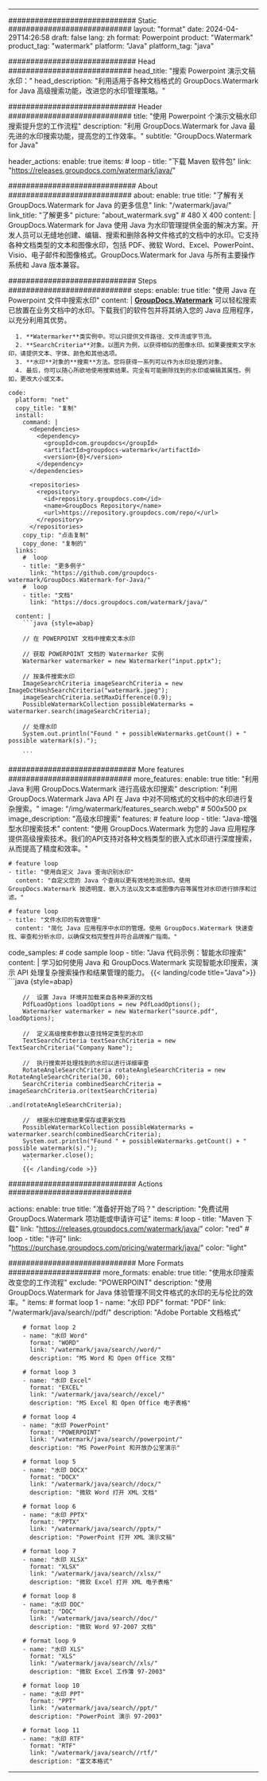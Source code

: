 
---
############################# Static ############################
layout: "format"
date:  2024-04-29T14:26:58
draft: false
lang: zh
format: Powerpoint
product: "Watermark"
product_tag: "watermark"
platform: "Java"
platform_tag: "java"

############################# Head ############################
head_title: "搜索 Powerpoint 演示文稿水印："
head_description: "利用适用于各种文档格式的 GroupDocs.Watermark for Java 高级搜索功能，改进您的水印管理策略。"

############################# Header ############################
title: "使用 Powerpoint 个演示文稿水印搜索提升您的工作流程" 
description: "利用 GroupDocs.Watermark for Java 最先进的水印搜索功能，提高您的工作效率。"
subtitle: "GroupDocs.Watermark for Java" 

header_actions:
  enable: true
  items:
    #  loop
    - title: "下载 Maven 软件包"
      link: "https://releases.groupdocs.com/watermark/java/"
      
############################# About ############################
about:
    enable: true
    title: "了解有关 GroupDocs.Watermark for Java 的更多信息"
    link: "/watermark/java/"
    link_title: "了解更多"
    picture: "about_watermark.svg" # 480 X 400
    content: |
       GroupDocs.Watermark for Java 使用 Java 为水印管理提供全面的解决方案。开发人员可以无缝地创建、编辑、搜索和删除各种文件格式的文档中的水印。它支持各种文档类型的文本和图像水印，包括 PDF、微软 Word、Excel、PowerPoint、Visio、电子邮件和图像格式。GroupDocs.Watermark for Java 与所有主要操作系统和 Java 版本兼容。

############################# Steps ############################
steps:
    enable: true
    title: "使用 Java 在 Powerpoint 文件中搜索水印"
    content: |
      **[GroupDocs.Watermark](https://products.groupdocs.com/watermark/java/)** 可以轻松搜索已放置在业务文档中的水印。下载我们的软件包并将其纳入您的 Java 应用程序，以充分利用其优势。
      
      1. **Watermarker**类实例中。可以只提供文件路径、文件流或字节流。
      2. **SearchCriteria**对象。以图片为例，以获得相似的图像水印。如果要搜索文字水印，请提供文本、字体、颜色和其他选项。
      3. **水印**对象的**搜索**方法。您将获得一系列可以作为水印处理的对象。
      4. 最后，你可以随心所欲地使用搜索结果。完全有可能删除找到的水印或编辑其属性。例如，更改大小或文本。
   
    code:
      platform: "net"
      copy_title: "复制"
      install:
        command: |
          <dependencies>
            <dependency>
              <groupId>com.groupdocs</groupId>
              <artifactId>groupdocs-watermark</artifactId>
              <version>{0}</version>
            </dependency>
          </dependencies>

          <repositories>
            <repository>
              <id>repository.groupdocs.com</id>
              <name>GroupDocs Repository</name>
              <url>https://repository.groupdocs.com/repo/</url>
            </repository>
          </repositories>
        copy_tip: "点击复制"
        copy_done: "复制的"
      links:
        #  loop
        - title: "更多例子"
          link: "https://github.com/groupdocs-watermark/GroupDocs.Watermark-for-Java/"
        #  loop
        - title: "文档"
          link: "https://docs.groupdocs.com/watermark/java/"
          
      content: |
        ```java {style=abap}

        // 在 POWERPOINT 文档中搜索文本水印

        // 获取 POWERPOINT 文档的 Watermarker 实例
        Watermarker watermarker = new Watermarker("input.pptx");

        // 按条件搜索水印
        ImageSearchCriteria imageSearchCriteria = new ImageDctHashSearchCriteria("watermark.jpeg");
        imageSearchCriteria.setMaxDifference(0.9);
        PossibleWatermarkCollection possibleWatermarks = watermarker.search(imageSearchCriteria);

        // 处理水印
        System.out.println("Found " + possibleWatermarks.getCount() + " possible watermark(s).");
        
        ```   
        
############################# More features ############################
more_features:
  enable: true
  title: "利用 Java 利用 GroupDocs.Watermark 进行高级水印搜索"
  description: "利用 GroupDocs.Watermark Java API 在 Java 中对不同格式的文档中的水印进行复杂搜索。"
  image: "/img/watermark/features_search.webp" # 500x500 px
  image_description: "高级水印搜索"
  features:
    # feature loop
    - title: "Java-增强型水印搜索技术"
      content: "使用 GroupDocs.Watermark 为您的 Java 应用程序提供高级搜索技术。我们的API支持对各种文档类型的嵌入式水印进行深度搜索，从而提高了精度和效率。"

    # feature loop
    - title: "使用自定义 Java 查询识别水印"
      content: "自定义您的 Java 个查询以更有效地检测水印。使用 GroupDocs.Watermark 按透明度、嵌入方法以及文本或图像内容等属性对水印进行排序和过滤。"

    # feature loop
    - title: "文件水印的有效管理"
      content: "简化 Java 应用程序中水印的管理。使用 GroupDocs.Watermark 快速查找、审查和分析水印，以确保文档完整性并符合品牌推广指南。"
      
  code_samples:
    # code sample loop
    - title: "Java 代码示例：智能水印搜索"
      content: |
        学习如何使用 Java 和 GroupDocs.Watermark 实现智能水印搜索，演示 API 处理复杂搜索操作和结果管理的能力。
        {{< landing/code title="Java">}}
        ```java {style=abap}
        
        //  设置 Java 环境并加载来自各种来源的文档
        PdfLoadOptions loadOptions = new PdfLoadOptions();
        Watermarker watermarker = new Watermarker("source.pdf", loadOptions);

        //  定义高级搜索参数以查找特定类型的水印
        TextSearchCriteria textSearchCriteria = new TextSearchCriteria("Company Name");

        //  执行搜索并处理找到的水印以进行详细审查
        RotateAngleSearchCriteria rotateAngleSearchCriteria = new RotateAngleSearchCriteria(30, 60);
        SearchCriteria combinedSearchCriteria = imageSearchCriteria.or(textSearchCriteria)
                                                                   .and(rotateAngleSearchCriteria);

        //  根据水印搜索结果保存或更新文档
        PossibleWatermarkCollection possibleWatermarks = watermarker.search(combinedSearchCriteria);
        System.out.println("Found " + possibleWatermarks.getCount() + " possible watermark(s).");
        watermarker.close();
        ```
        {{< /landing/code >}}


############################# Actions ############################

actions:
  enable: true
  title: "准备好开始了吗？"
  description: "免费试用 GroupDocs.Watermark 项功能或申请许可证"
  items:
    #  loop
    - title: "Maven 下载"
      link: "https://releases.groupdocs.com/watermark/java/"
      color: "red"
        #  loop
    - title: "许可"
      link: "https://purchase.groupdocs.com/pricing/watermark/java/"
      color: "light"


############################# More Formats #####################
more_formats:
    enable: true
    title: "使用水印搜索改变您的工作流程"
    exclude: "POWERPOINT"
    description: "使用 GroupDocs.Watermark for Java 体验管理不同文件格式的水印的无与伦比的效率。"
    items: 
        # format loop 1
        - name: "水印 PDF"
          format: "PDF"
          link: "/watermark/java/search//pdf/"
          description: "Adobe Portable 文档格式"

        # format loop 2
        - name: "水印 Word"
          format: "WORD"
          link: "/watermark/java/search//word/"
          description: "MS Word 和 Open Office 文档"
          
        # format loop 3
        - name: "水印 Excel"
          format: "EXCEL"
          link: "/watermark/java/search//excel/"
          description: "MS Excel 和 Open Office 电子表格"

        # format loop 4
        - name: "水印 PowerPoint"
          format: "POWERPOINT"
          link: "/watermark/java/search//powerpoint/"
          description: "MS PowerPoint 和开放办公室演示"

        # format loop 5
        - name: "水印 DOCX"
          format: "DOCX"
          link: "/watermark/java/search//docx/"
          description: "微软 Word 打开 XML 文档"
          
        # format loop 6
        - name: "水印 PPTX"
          format: "PPTX"
          link: "/watermark/java/search//pptx/"
          description: "PowerPoint 打开 XML 演示文稿"
          
        # format loop 7
        - name: "水印 XLSX"
          format: "XLSX"
          link: "/watermark/java/search//xlsx/"
          description: "微软 Excel 打开 XML 电子表格"

        # format loop 8
        - name: "水印 DOC"
          format: "DOC"
          link: "/watermark/java/search//doc/"
          description: "微软 Word 97-2007 文档"

        # format loop 9
        - name: "水印 XLS"
          format: "XLS"
          link: "/watermark/java/search//xls/"
          description: "微软 Excel 工作簿 97-2003"

        # format loop 10
        - name: "水印 PPT"
          format: "PPT"
          link: "/watermark/java/search//ppt/"
          description: "PowerPoint 演示 97-2003"

        # format loop 11
        - name: "水印 RTF"
          format: "RTF"
          link: "/watermark/java/search//rtf/"
          description: "富文本格式"

---